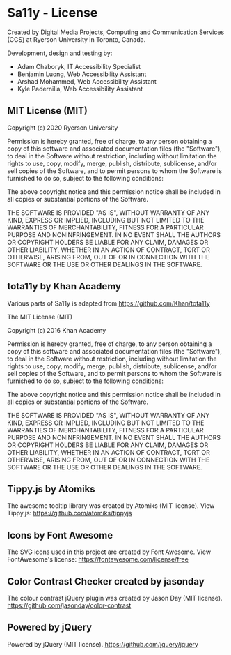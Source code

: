 # Sa11y - License
Created by Digital Media Projects, Computing and Communication Services (CCS) at Ryerson University in Toronto, Canada.

Development, design and testing by:
* Adam Chaboryk, IT Accessibility Specialist
* Benjamin Luong, Web Accessibility Assistant
* Arshad Mohammed, Web Accessibility Assistant
* Kyle Padernilla, Web Accessibility Assistant
       
## MIT License (MIT)

Copyright (c) 2020 Ryerson University

Permission is hereby granted, free of charge, to any person obtaining a copy
of this software and associated documentation files (the "Software"), to deal
in the Software without restriction, including without limitation the rights
to use, copy, modify, merge, publish, distribute, sublicense, and/or sell
copies of the Software, and to permit persons to whom the Software is
furnished to do so, subject to the following conditions:

The above copyright notice and this permission notice shall be included in all
copies or substantial portions of the Software.

THE SOFTWARE IS PROVIDED "AS IS", WITHOUT WARRANTY OF ANY KIND, EXPRESS OR
IMPLIED, INCLUDING BUT NOT LIMITED TO THE WARRANTIES OF MERCHANTABILITY,
FITNESS FOR A PARTICULAR PURPOSE AND NONINFRINGEMENT. IN NO EVENT SHALL THE
AUTHORS OR COPYRIGHT HOLDERS BE LIABLE FOR ANY CLAIM, DAMAGES OR OTHER
LIABILITY, WHETHER IN AN ACTION OF CONTRACT, TORT OR OTHERWISE, ARISING FROM,
OUT OF OR IN CONNECTION WITH THE SOFTWARE OR THE USE OR OTHER DEALINGS IN THE
SOFTWARE.

## tota11y by Khan Academy
Various parts of Sa11y is adapted from https://github.com/Khan/tota11y

The MIT License (MIT)

Copyright (c) 2016 Khan Academy

Permission is hereby granted, free of charge, to any person obtaining a copy
of this software and associated documentation files (the "Software"), to deal
in the Software without restriction, including without limitation the rights
to use, copy, modify, merge, publish, distribute, sublicense, and/or sell
copies of the Software, and to permit persons to whom the Software is
furnished to do so, subject to the following conditions:

The above copyright notice and this permission notice shall be included in all
copies or substantial portions of the Software.

THE SOFTWARE IS PROVIDED "AS IS", WITHOUT WARRANTY OF ANY KIND, EXPRESS OR
IMPLIED, INCLUDING BUT NOT LIMITED TO THE WARRANTIES OF MERCHANTABILITY,
FITNESS FOR A PARTICULAR PURPOSE AND NONINFRINGEMENT. IN NO EVENT SHALL THE
AUTHORS OR COPYRIGHT HOLDERS BE LIABLE FOR ANY CLAIM, DAMAGES OR OTHER
LIABILITY, WHETHER IN AN ACTION OF CONTRACT, TORT OR OTHERWISE, ARISING FROM,
OUT OF OR IN CONNECTION WITH THE SOFTWARE OR THE USE OR OTHER DEALINGS IN THE
SOFTWARE.

## Tippy.js by Atomiks
The awesome tooltip library was created by Atomiks (MIT license). View Tippy.js:
https://github.com/atomiks/tippyjs

## Icons by Font Awesome
The SVG icons used in this project are created by Font Awesome. View FontAwesome's license: https://fontawesome.com/license/free

## Color Contrast Checker created by jasonday
The colour contrast jQuery plugin was created by Jason Day (MIT license).
https://github.com/jasonday/color-contrast

## Powered by jQuery
Powered by jQuery (MIT license). https://github.com/jquery/jquery
